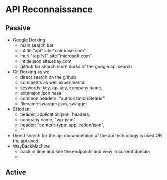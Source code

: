 # API Reconnaissance
## Passive 
- Google Dorking
  - main search bar
  -  intitle:"api" site:"coinbase.com"
  - inurl:"/api/v1" site:"microsoft.com"
  - intitle:json site:ebay.com
  - github for search more dorks of the google api search
- Git Dorking as well
  - direct search on the github
  - comments as well experimental.
  - keywords: key, api key, company name,
  - extension:json nasa
  - common headers: "authorization:Bearer"
  - filename:swagger.json, swagger
- SHodan:
  - header, application json, headers,
  - company name, "wp-json"
  - header: "content-type: application/json", 
  - ""
- Direct search for the api documnetaion of the api technology is used OR the api used.
- WayBackMachine
  - back in time and see the endpoints and view in current domain
  - 


## Active
